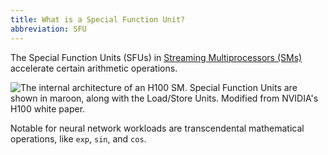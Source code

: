 ```yaml
---
title: What is a Special Function Unit?
abbreviation: SFU
---
```


The Special Function Units (SFUs) in
[Streaming Multiprocessors (SMs)](/device-hardware/streaming-multiprocessor)
accelerate certain arithmetic operations.

![The internal architecture of an H100 SM. Special Function Units are shown in maroon, along with the [Load/Store Units](/device-hardware/load-store-unit). Modified from NVIDIA's [H100 white paper](https://resources.nvidia.com/en-us-tensor-core).](https://modal-cdn.com/gpu-glossary/terminal-gh100-sm.svg)

Notable for neural network workloads are transcendental mathematical operations,
like `exp`, `sin`, and `cos`.
